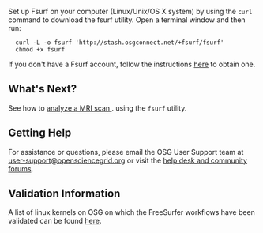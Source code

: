 [title]: - "Setting up Fsurf on Your Computer"

Set up Fsurf on your computer (Linux/Unix/OS X system) by using the `curl`
command to download the fsurf utility. Open a terminal window and then run:

      curl -L -o fsurf 'http://stash.osgconnect.net/+fsurf/fsurf'
      chmod +x fsurf 

If you don't have a Fsurf account, follow the instructions
[here](https://support.opensciencegrid.org/solution/articles/12000008487) to
obtain one.

## What's Next? 

See how to 
[analyze a MRI scan ]( https://support.opensciencegrid.org/solution/articles/12000008490-anlysis-of-a-brain-mri-scan).
using the `fsurf` utility.

## Getting Help
For assistance or questions, please email the OSG User Support team  at
[user-support@opensciencegrid.org](mailto:user-support@opensciencegrid.org) or
visit the [help desk and community forums](http://support.opensciencegrid.org).


## Validation Information
A list of linux kernels on OSG on which the FreeSurfer workflows have been
validated can be found
[here](https://support.opensciencegrid.org/support/solutions/articles/12000008494-freesurfer-validation-on-the-osg-).
